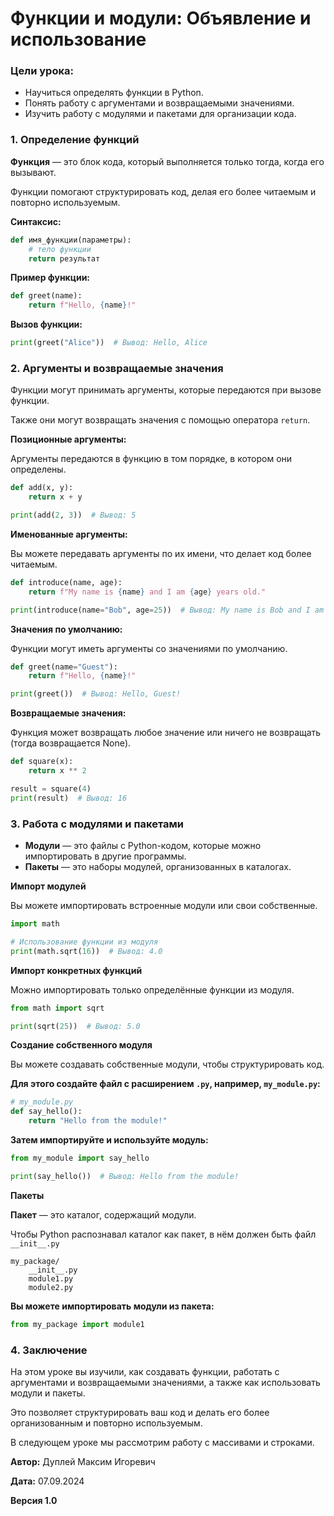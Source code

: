 # Функции и модули: Объявление и использование

### Цели урока:
- Научиться определять функции в Python.
- Понять работу с аргументами и возвращаемыми значениями.
- Изучить работу с модулями и пакетами для организации кода.

### 1. Определение функций

**Функция** — это блок кода, который выполняется только тогда, когда его вызывают.

Функции помогают структурировать код, делая его более читаемым и повторно используемым.

**Синтаксис:**
```python
def имя_функции(параметры):
    # тело функции
    return результат
```

**Пример функции:**
```python
def greet(name):
    return f"Hello, {name}!"
```

**Вызов функции:**
```python
print(greet("Alice"))  # Вывод: Hello, Alice
```

### 2. Аргументы и возвращаемые значения

Функции могут принимать аргументы, которые передаются при вызове функции.

Также они могут возвращать значения с помощью оператора `return`.

**Позиционные аргументы:**

Аргументы передаются в функцию в том порядке, в котором они определены.

```python
def add(x, y):
    return x + y

print(add(2, 3))  # Вывод: 5
```

**Именованные аргументы:**

Вы можете передавать аргументы по их имени, что делает код более читаемым.

```python
def introduce(name, age):
    return f"My name is {name} and I am {age} years old."

print(introduce(name="Bob", age=25))  # Вывод: My name is Bob and I am 25 years old.
```

**Значения по умолчанию:**

Функции могут иметь аргументы со значениями по умолчанию.

```python
def greet(name="Guest"):
    return f"Hello, {name}!"

print(greet())  # Вывод: Hello, Guest!
```

**Возвращаемые значения:**

Функция может возвращать любое значение или ничего не возвращать (тогда возвращается None).

```python
def square(x):
    return x ** 2

result = square(4)
print(result)  # Вывод: 16
```

### 3. Работа с модулями и пакетами

- **Модули** — это файлы с Python-кодом, которые можно импортировать в другие программы.
- **Пакеты** — это наборы модулей, организованных в каталогах.

**Импорт модулей**

Вы можете импортировать встроенные модули или свои собственные.

```python
import math

# Использование функции из модуля
print(math.sqrt(16))  # Вывод: 4.0
```

**Импорт конкретных функций**

Можно импортировать только определённые функции из модуля.

```python
from math import sqrt

print(sqrt(25))  # Вывод: 5.0
```

**Создание собственного модуля**

Вы можете создавать собственные модули, чтобы структурировать код.

**Для этого создайте файл с расширением `.py`, например, `my_module.py`:**

```python
# my_module.py
def say_hello():
    return "Hello from the module!"
```

**Затем импортируйте и используйте модуль:**

```python
from my_module import say_hello

print(say_hello())  # Вывод: Hello from the module!
```

**Пакеты**

**Пакет** — это каталог, содержащий модули.

Чтобы Python распознавал каталог как пакет, в нём должен быть файл `__init__.py`

```
my_package/
    __init__.py
    module1.py
    module2.py
```

**Вы можете импортировать модули из пакета:**

```python
from my_package import module1

```

### 4. Заключение

На этом уроке вы изучили, как создавать функции, работать с аргументами и возвращаемыми значениями, а также как использовать модули и пакеты.

Это позволяет структурировать ваш код и делать его более организованным и повторно используемым.

В следующем уроке мы рассмотрим работу с массивами и строками.



**Автор:** Дуплей Максим Игоревич

**Дата:** 07.09.2024

**Версия 1.0**